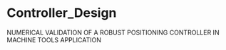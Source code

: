 # Controller_Design
NUMERICAL VALIDATION OF A ROBUST POSITIONING CONTROLLER IN MACHINE TOOLS APPLICATION
